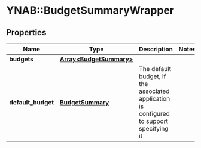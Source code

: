 # YNAB::BudgetSummaryWrapper

## Properties
Name | Type | Description | Notes
------------ | ------------- | ------------- | -------------
**budgets** | [**Array&lt;BudgetSummary&gt;**](BudgetSummary.md) |  | 
**default_budget** | [**BudgetSummary**](BudgetSummary.md) | The default budget, if the associated application is configured to support specifying it | 


